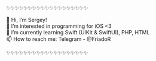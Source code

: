 ✨✨✨✨✨✨✨✨✨✨✨✨✨✨✨✨✨✨✨

👋 Hi, I’m Sergey!                
👀 I’m interested in programming for iOS <3       
🌱 I’m currently learning Swift (UIKit & SwiftUI), PHP, HTML        
📫 How to reach me: Telegram - @FriadoR          

✨✨✨✨✨✨✨✨✨✨✨✨✨✨✨✨✨✨✨

